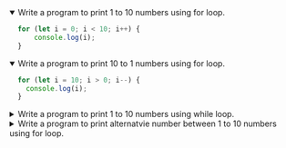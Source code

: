 <details open>
<summary>Write a program to print 1 to 10 numbers using for loop.</summary>
<p>

```javascript
  for (let i = 0; i < 10; i++) {
      console.log(i);
  }
```

</p>
</details>

<details open>
<summary>Write a program to print 10 to 1 numbers using for loop.</summary>
<p>

```javascript
  for (let i = 10; i > 0; i--) {
    console.log(i);
  }
```

</p>
</details>

<details>
<summary>Write a program to print 1 to 10 numbers using while loop.</summary>
<p>

```javascript
  var i = 0
  while (i < 10) {
      console.log(i);
      i++;
  }
```

</p>
</details>

<details>
<summary>Write a program to print alternatvie number between 1 to 10 numbers using for loop.</summary>
<p>

```javascript
  for (let i = 0; i < 10; i = i + 2) {
      console.log(i);
  }
```

</p>
</details>
